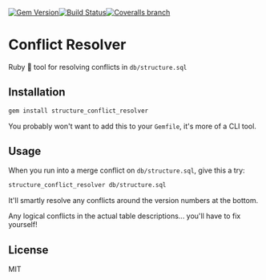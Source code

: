 [![Gem Version](http://img.shields.io/gem/v/structure_conflict_resolver.svg)](https://rubygems.org/gems/structure_conflict_resolver)[![Build Status](http://img.shields.io/travis/JustinAiken/structure_conflict_resolver/master.svg)](http://travis-ci.org/JustinAiken/structure_conflict_resolver)[![Coveralls branch](http://img.shields.io/coveralls/JustinAiken/structure_conflict_resolver/master.svg)](https://coveralls.io/r/JustinAiken/structure_conflict_resolver?branch=master)

# Conflict Resolver

Ruby 💎 tool for resolving conflicts in `db/structure.sql`

## Installation

```bash
gem install structure_conflict_resolver
```

You probably won't want to add this to your `Gemfile`, it's more of a CLI tool.

## Usage

When you run into a merge conflict on `db/structure.sql`, give this a try:

```bash
structure_conflict_resolver db/structure.sql
```

It'll smartly resolve any conflicts around the version numbers at the bottom.

Any logical conflicts in the actual table descriptions... you'll have to fix yourself!

## License

MIT
